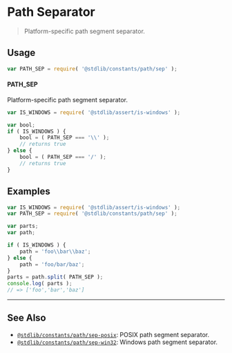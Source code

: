 <!--

@license Apache-2.0

Copyright (c) 2018 The Stdlib Authors.

Licensed under the Apache License, Version 2.0 (the "License");
you may not use this file except in compliance with the License.
You may obtain a copy of the License at

   http://www.apache.org/licenses/LICENSE-2.0

Unless required by applicable law or agreed to in writing, software
distributed under the License is distributed on an "AS IS" BASIS,
WITHOUT WARRANTIES OR CONDITIONS OF ANY KIND, either express or implied.
See the License for the specific language governing permissions and
limitations under the License.

-->

# Path Separator

> Platform-specific path segment separator.

<section class="usage">

## Usage

```javascript
var PATH_SEP = require( '@stdlib/constants/path/sep' );
```

#### PATH_SEP

Platform-specific path segment separator.

```javascript
var IS_WINDOWS = require( '@stdlib/assert/is-windows' );

var bool;
if ( IS_WINDOWS ) {
    bool = ( PATH_SEP === '\\' );
    // returns true
} else {
    bool = ( PATH_SEP === '/' );
    // returns true
}
```

</section>

<!-- /.usage -->

<section class="examples">

## Examples

<!-- eslint no-undef: "error" -->

```javascript
var IS_WINDOWS = require( '@stdlib/assert/is-windows' );
var PATH_SEP = require( '@stdlib/constants/path/sep' );

var parts;
var path;

if ( IS_WINDOWS ) {
    path = 'foo\\bar\\baz';
} else {
    path = 'foo/bar/baz';
}
parts = path.split( PATH_SEP );
console.log( parts );
// => ['foo','bar','baz']
```

</section>

<!-- /.examples -->

<!-- Section for related `stdlib` packages. Do not manually edit this section, as it is automatically populated. -->

<section class="related">

* * *

## See Also

-   [`@stdlib/constants/path/sep-posix`][@stdlib/constants/path/sep-posix]: POSIX path segment separator.
-   [`@stdlib/constants/path/sep-win32`][@stdlib/constants/path/sep-win32]: Windows path segment separator.

</section>

<!-- /.related -->

<!-- Section for all links. Make sure to keep an empty line after the `section` element and another before the `/section` close. -->

<section class="links">

<!-- <related-links> -->

[@stdlib/constants/path/sep-posix]: https://github.com/stdlib-js/stdlib/tree/develop/lib/node_modules/%40stdlib/constants/path/sep-posix

[@stdlib/constants/path/sep-win32]: https://github.com/stdlib-js/stdlib/tree/develop/lib/node_modules/%40stdlib/constants/path/sep-win32

<!-- </related-links> -->

</section>

<!-- /.links -->
